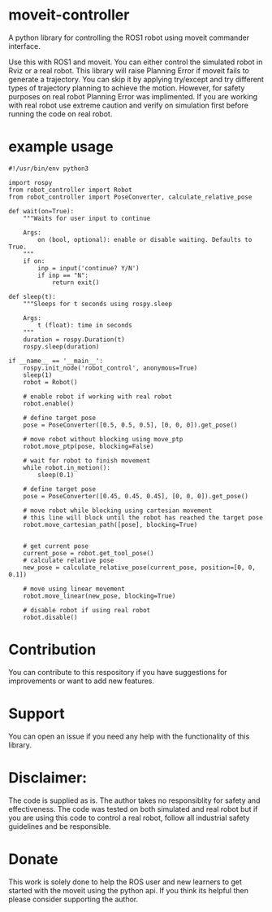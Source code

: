 # moveit-controller
A python library for controlling the ROS1 robot using moveit commander interface.

Use this with ROS1 and moveit. You can either control the simulated robot in Rviz or a real robot. 
This library will raise Planning Error if moveit fails to generate a trajectory. You can skip it by applying try/except and try different types of trajectory planning to achieve the motion.
However, for safety purposes on real robot Planning Error was implimented. If you are working with real robot use extreme caution and verify on simulation first before running the code on real robot.

# example usage

```
#!/usr/bin/env python3

import rospy
from robot_controller import Robot
from robot_controller import PoseConverter, calculate_relative_pose

def wait(on=True):
    """Waits for user input to continue

    Args:
        on (bool, optional): enable or disable waiting. Defaults to True.
    """
    if on:
        inp = input('continue? Y/N')
        if inp == "N":
            return exit()

def sleep(t):
    """Sleeps for t seconds using rospy.sleep

    Args:
        t (float): time in seconds
    """
    duration = rospy.Duration(t)
    rospy.sleep(duration)

if __name__ == '__main__':
    rospy.init_node('robot_control', anonymous=True)
    sleep(1)
    robot = Robot()
    
    # enable robot if working with real robot
    robot.enable()
    
    # define target pose
    pose = PoseConverter([0.5, 0.5, 0.5], [0, 0, 0]).get_pose()
    
    # move robot without blocking using move_ptp
    robot.move_ptp(pose, blocking=False)
    
    # wait for robot to finish movement
    while robot.in_motion():
        sleep(0.1)
        
    # define target pose
    pose = PoseConverter([0.45, 0.45, 0.45], [0, 0, 0]).get_pose()
    
    # move robot while blocking using cartesian movement
    # this line will block until the robot has reached the target pose
    robot.move_cartesian_path([pose], blocking=True)
    
 
    # get current pose
    current_pose = robot.get_tool_pose()
    # calculate relative pose
    new_pose = calculate_relative_pose(current_pose, position=[0, 0, 0.1])
    
    # move using linear movement
    robot.move_linear(new_pose, blocking=True)

    # disable robot if using real robot
    robot.disable()
```
# Contribution
You can contribute to this respository if you have suggestions for improvements or want to add new features.

# Support
You can open an issue if you need any help with the functionality of this library.

# Disclaimer:
The code is supplied as is. The author takes no responsiblity for safety and effectiveness. The code was tested on both simulated and real robot but if you are using this code to control a real robot, follow all industrial safety guidelines and be responsible.

# Donate
This work is solely done to help the ROS user and new learners to get started with the moveit using the python api. If you think its helpful then please consider supporting the author.
